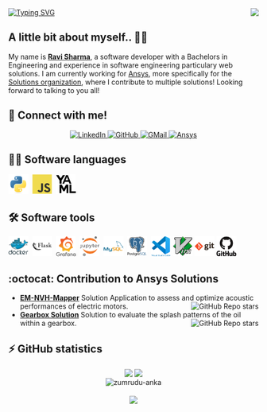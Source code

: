<img align="right" src="https://visitor-badge.laobi.icu/badge?page_id=ravi-krsharma.ravi-krsharma">
<a href="https://git.io/typing-svg"><img src="https://readme-typing-svg.demolab.com?font=Fira+Code&weight=500&pause=1000&color=2264F7&width=435&lines=Hi+there%F0%9F%99%8B%E2%80%8D%E2%99%82%EF%B8%8F" alt="Typing SVG" /></a>


## A little bit about myself.. 👋😁

My name is [**Ravi Sharma**](https://www.linkedin.com/in/ravi-sharma-740674117/), a software developer with a Bachelors in Engineering and experience in software engineering particulary web solutions. I am currently working for [Ansys](https://www.ansys.com/), more specifically for the [Solutions organization](https://github.com/Solution-Applications), where I contribute to multiple solutions! Looking forward to talking to you all!


## :handshake: Connect with me!

<div align=center>
  <a href="https://www.linkedin.com/in/ravi-sharma-740674117/">
    <img src="https://img.shields.io/badge/LinkedIn-0077B5?style=for-the-badge&logo=linkedin&logoColor=white" title="LinkedIn"/>
  </a>
  <a href="https://github.com/ravi-krsharma">
  <img src="https://img.shields.io/badge/GitHub-100000?style=for-the-badge&logo=github&logoColor=white" title="GitHub"/>
  </a>
  <a href="mailto:ravikr731@gmail.com">
    <img src="https://img.shields.io/badge/Gmail-D14836?style=for-the-badge&logo=gmail&logoColor=white" title="GMail"/>
  </a>
  <a href="https://www.github.com/Solution-Applications">
    <img src="https://img.shields.io/badge/Ansys-ffc107.svg?style=for-the-badge&logo=data:image/png;base64,iVBORw0KGgoAAAANSUhEUgAAABAAAAAQCAIAAACQkWg2AAABDklEQVQ4jWNgoDfg5mD8vE7q/3bpVyskbW0sMRUwofHD7Dh5OBkZGBgW7/3W2tZpa2tLQEOyOzeEsfumlK2tbVpaGj4N6jIs1lpsDAwMJ278sveMY2BgCA0NFRISwqkhyQ1q/Nyd3zg4OBgYGNjZ2ePi4rB5loGBhZnhxTLJ/9ulv26Q4uVk1NXV/f///////69du4Zdg78lx//t0v+3S88rFISInD59GqIH2esIJ8G9O2/XVwhjzpw5EAam1xkkBJn/bJX+v1365hxxuCAfH9+3b9/+////48cPuNehNsS7cDEzMTAwMMzb+Q2u4dOnT2vWrMHu9ZtzxP9vl/69RVpCkBlZ3N7enoDXBwEAAA+YYitOilMVAAAAAElFTkSuQmCC" title="Ansys"/>
  </a>
</div>


## :man_technologist: Software languages

<div>
  <img src="https://github.com/devicons/devicon/blob/master/icons/python/python-original.svg" title="Python" alt="Python" width="40" height="40"/>&nbsp;
  <img src="https://github.com/devicons/devicon/blob/master/icons/javascript/javascript-original.svg" title="Javascript"  alt="Javascript" width="40" height="40"/>&nbsp;
  <img src="https://github.com/devicons/devicon/blob/master/icons/yaml/yaml-plain.svg" title="Yaml"  alt="Yaml" width="40" height="40"/>&nbsp;
</div>

## :hammer_and_wrench: Software tools

<div>
  <img src="https://github.com/devicons/devicon/blob/master/icons/docker/docker-original-wordmark.svg" title="Docker"  alt="Docker" width="40" height="40"/>&nbsp;
  <img src="https://github.com/devicons/devicon/blob/master/icons/flask/flask-original-wordmark.svg" title="Flask" alt="Flask" width="40" height="40"/>&nbsp;
  <img src="https://github.com/devicons/devicon/blob/master/icons/grafana/grafana-original-wordmark.svg" title="Grafana" alt="Grafana" width="40" height="40"/>&nbsp;
  <img src="https://github.com/devicons/devicon/blob/master/icons/jupyter/jupyter-original-wordmark.svg" title="Jupyter" alt="Jupyter" width="40" height="40"/>&nbsp;
  <img src="https://github.com/devicons/devicon/blob/master/icons/mysql/mysql-original-wordmark.svg" title="MySQL"  alt="MySQL" width="40" height="40"/>&nbsp;
  <img src="https://github.com/devicons/devicon/blob/master/icons/postgresql/postgresql-original-wordmark.svg" title="PostgreSQL"  alt="PostgreSQL" width="40" height="40"/>&nbsp;
  <img src="https://github.com/devicons/devicon/blob/master/icons/vscode/vscode-original-wordmark.svg" title="VSCode" **alt="VSCode" width="40" height="40"/>
  <img src="https://github.com/devicons/devicon/blob/master/icons/vim/vim-original.svg" title="vim" **alt="vim" width="40" height="40"/>
  <img src="https://github.com/devicons/devicon/blob/master/icons/git/git-original-wordmark.svg" title="Git" **alt="Git" width="40" height="40"/>
  <img src="https://github.com/devicons/devicon/blob/master/icons/github/github-original-wordmark.svg" title="GitHub" **alt="GitHub" width="40" height="40"/>
</div>


## :octocat: Contribution to Ansys Solutions

- **[EM-NVH-Mapper](https://github.com/Solution-Applications/em-nvh-mapper)** Solution Application to assess and optimize acoustic performances of electric motors. <img align="right" alt="GitHub Repo stars" src="https://img.shields.io/github/stars/Solution-Applications/em-nvh-mapper?style=social"> 
- **[Gearbox Solution](https://github.com/Solution-Applications/gearbox_flow_poc)** Solution to evaluate the splash patterns of the oil within a gearbox. <img align="right" alt="GitHub Repo stars" src="https://img.shields.io/github/stars/Solution-Applications/gearbox_flow_poc?style=social"> 



## ⚡ GitHub statistics

<div align=center>
   <img align=center width="40%" src="https://github-readme-stats.vercel.app/api/top-langs/?username=ravi-krsharma&layout=donut-vertical"/>
  <img align=center width="60%" src="https://github-readme-stats.vercel.app/api?username=ravi-krsharma&count_private=true&show_icons=true&theme=react&border_color=61dafb&hide_border=true"/>
  <br/>
  <img align=center width="60%" src="https://streak-stats.demolab.com/?user=ravi-krsharma&count_private=true&show_icons=true&theme=react&border_color=61dafb&hide_border=true" alt="zumrudu-anka"/>
  <br/>
  <br/>
<!--   <img align=center src="https://github-readme-activity-graph.cyclic.app/graph?username=ravi-krsharma&count_private=true&theme=react-dark&bg_color=20232a&hide_border=true" width="100%"/> -->
  <img align=center src="https://github-readme-activity-graph.vercel.app/graph?username=ravi-krsharma&count_private=true&theme=react-dark&bg_color=20232a&hide_border=true" width="100%"/>
</div>
